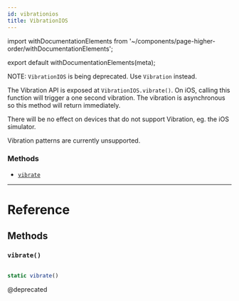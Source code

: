 ```yaml
---
id: vibrationios
title: VibrationIOS
---
```


import withDocumentationElements from '~/components/page-higher-order/withDocumentationElements';

export default withDocumentationElements(meta);

NOTE: `VibrationIOS` is being deprecated. Use `Vibration` instead.

The Vibration API is exposed at `VibrationIOS.vibrate()`. On iOS, calling this function will trigger a one second vibration. The vibration is asynchronous so this method will return immediately.

There will be no effect on devices that do not support Vibration, eg. the iOS simulator.

Vibration patterns are currently unsupported.

### Methods

* [`vibrate`](../vibrationios/#vibrate)

---

# Reference

## Methods

### `vibrate()`


```javascript

static vibrate()

```


@deprecated

